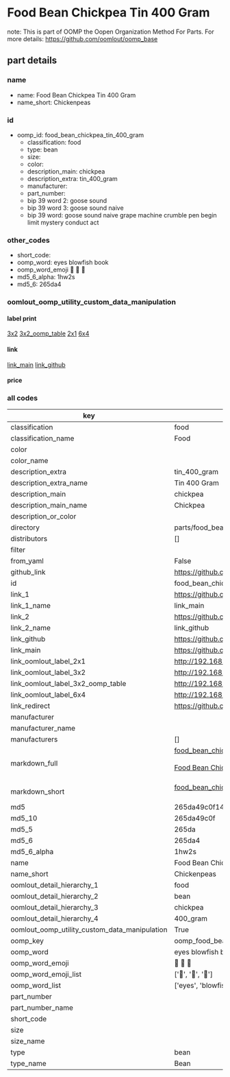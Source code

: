 # Food Bean Chickpea Tin 400 Gram  

note: This is part of OOMP the Oopen Organization Method For Parts. For more details: https://github.com/oomlout/oomp_base

##  part details
  







### name
* name: Food Bean Chickpea Tin 400 Gram
* name_short: Chickenpeas
### id
* oomp_id: food_bean_chickpea_tin_400_gram
  * classification: food
  * type: bean
  * size: 
  * color: 
  * description_main: chickpea
  * description_extra: tin_400_gram
  * manufacturer: 
  * part_number: 
  * bip 39 word 2: goose sound
  * bip 39 word 3: goose sound naive
  * bip 39 word: goose sound naive grape machine crumble pen begin limit mystery conduct act

### other_codes
* short_code: 
* oomp_word: eyes blowfish book
* oomp_word_emoji :eyes: :blowfish: :book:
* md5_6_alpha: 1hw2s
* md5_6: 265da4






### oomlout_oomp_utility_custom_data_manipulation
#### label print
[3x2](http://192.168.1.245:1112/?label=oomp%201hw2s)
[3x2_oomp_table](http://192.168.1.108:1112/?label=oomp%201hw2s)
[2x1](http://192.168.1.242:1112/?label=oomp%201hw2s)
[6x4](http://192.168.1.55:1112/?label=oomp%201hw2s)    

#### link

[link_main](https://github.com/oomlout/oomlout_oomp_version_1_messy/tree/main/parts/food_bean_chickpea_tin_400_gram) [link_github](https://github.com/oomlout/oomlout_oomp_version_1_messy/tree/main/parts/food_bean_chickpea_tin_400_gram)                             

#### price







### all codes 
| key | value |  
| --- | --- |  
| classification | food |  
| classification_name | Food |  
| color |  |  
| color_name |  |  
| description_extra | tin_400_gram |  
| description_extra_name | Tin 400 Gram |  
| description_main | chickpea |  
| description_main_name | Chickpea |  
| description_or_color |   |  
| directory | parts/food_bean_chickpea_tin_400_gram |  
| distributors | [] |  
| filter |  |  
| from_yaml | False |  
| github_link | https://github.com/oomlout/oomlout_oomp_part_src/tree/main/parts/food_bean_chickpea_tin_400_gram |  
| id | food_bean_chickpea_tin_400_gram |  
| link_1 | https://github.com/oomlout/oomlout_oomp_version_1_messy/tree/main/parts/food_bean_chickpea_tin_400_gram |  
| link_1_name | link_main |  
| link_2 | https://github.com/oomlout/oomlout_oomp_version_1_messy/tree/main/parts/food_bean_chickpea_tin_400_gram |  
| link_2_name | link_github |  
| link_github | https://github.com/oomlout/oomlout_oomp_version_1_messy/tree/main/parts/food_bean_chickpea_tin_400_gram |  
| link_main | https://github.com/oomlout/oomlout_oomp_version_1_messy/tree/main/parts/food_bean_chickpea_tin_400_gram |  
| link_oomlout_label_2x1 | http://192.168.1.242:1112/?label=oomp%201hw2s |  
| link_oomlout_label_3x2 | http://192.168.1.245:1112/?label=oomp%201hw2s |  
| link_oomlout_label_3x2_oomp_table | http://192.168.1.108:1112/?label=oomp%201hw2s |  
| link_oomlout_label_6x4 | http://192.168.1.55:1112/?label=oomp%201hw2s |  
| link_redirect | https://github.com/oomlout/oomlout_oomp_version_1_messy/tree/main/parts/food_bean_chickpea_tin_400_gram |  
| manufacturer |  |  
| manufacturer_name |  |  
| manufacturers | [] |  
| markdown_full | [food_bean_chickpea_tin_400_gram](none)<br>[](none)<br>[Food Bean Chickpea Tin 400 Gram](none)<br><br> |  
| markdown_short | [food_bean_chickpea_tin_400_gram](none)<br><br> |  
| md5 | 265da49c0f14544cd342c65d2573f324 |  
| md5_10 | 265da49c0f |  
| md5_5 | 265da |  
| md5_6 | 265da4 |  
| md5_6_alpha | 1hw2s |  
| name | Food Bean Chickpea Tin 400 Gram |  
| name_short | Chickenpeas |  
| oomlout_detail_hierarchy_1 | food |  
| oomlout_detail_hierarchy_2 | bean |  
| oomlout_detail_hierarchy_3 | chickpea |  
| oomlout_detail_hierarchy_4 | 400_gram |  
| oomlout_oomp_utility_custom_data_manipulation | True |  
| oomp_key | oomp_food_bean_chickpea_tin_400_gram |  
| oomp_word | eyes blowfish book |  
| oomp_word_emoji | :eyes: :blowfish: :book: |  
| oomp_word_emoji_list | [':eyes:', ':blowfish:', ':book:'] |  
| oomp_word_list | ['eyes', 'blowfish', 'book'] |  
| part_number |  |  
| part_number_name |  |  
| short_code |  |  
| size |  |  
| size_name |  |  
| type | bean |  
| type_name | Bean |  
